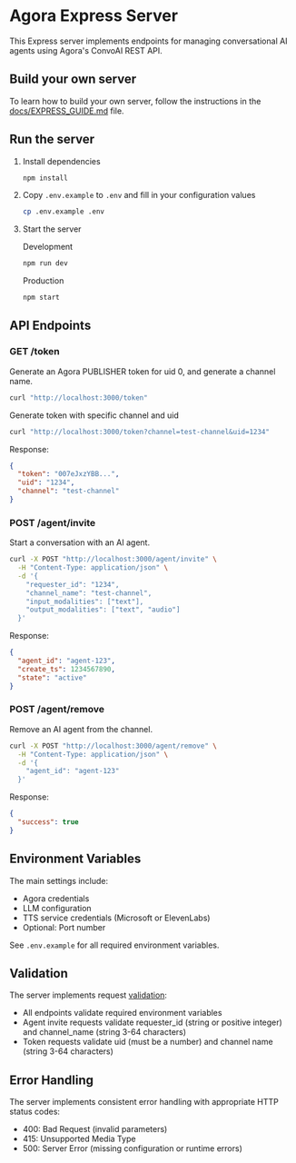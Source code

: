 # Agora Express Server

This Express server implements endpoints for managing conversational AI agents using Agora's ConvoAI REST API.

## Build your own server

To learn how to build your own server, follow the instructions in the [docs/EXPRESS_GUIDE.md](../docs/EXPRESS_GUIDE.md) file.

## Run the server

1. Install dependencies

   ```bash
   npm install
   ```

2. Copy `.env.example` to `.env` and fill in your configuration values

   ```bash
   cp .env.example .env
   ```

3. Start the server

   Development

   ```bash
   npm run dev
   ```

   Production

   ```bash
   npm start
   ```

## API Endpoints

### GET /token

Generate an Agora PUBLISHER token for uid 0, and generate a channel name.

```bash
curl "http://localhost:3000/token"
```

Generate token with specific channel and uid

```bash
curl "http://localhost:3000/token?channel=test-channel&uid=1234"
```

Response:

```json
{
  "token": "007eJxzYBB...",
  "uid": "1234",
  "channel": "test-channel"
}
```

### POST /agent/invite

Start a conversation with an AI agent.

```bash
curl -X POST "http://localhost:3000/agent/invite" \
  -H "Content-Type: application/json" \
  -d '{
    "requester_id": "1234",
    "channel_name": "test-channel",
    "input_modalities": ["text"],
    "output_modalities": ["text", "audio"]
  }'
```

Response:

```json
{
  "agent_id": "agent-123",
  "create_ts": 1234567890,
  "state": "active"
}
```

### POST /agent/remove

Remove an AI agent from the channel.

```bash
curl -X POST "http://localhost:3000/agent/remove" \
  -H "Content-Type: application/json" \
  -d '{
    "agent_id": "agent-123"
  }'
```

Response:

```json
{
  "success": true
}
```

## Environment Variables

The main settings include:

- Agora credentials
- LLM configuration
- TTS service credentials (Microsoft or ElevenLabs)
- Optional: Port number

See `.env.example` for all required environment variables.

## Validation

The server implements request [validation](src/utils/validation.ts):

- All endpoints validate required environment variables
- Agent invite requests validate requester_id (string or positive integer) and channel_name (string 3-64 characters)
- Token requests validate uid (must be a number) and channel name (string 3-64 characters)

## Error Handling

The server implements consistent error handling with appropriate HTTP status codes:

- 400: Bad Request (invalid parameters)
- 415: Unsupported Media Type
- 500: Server Error (missing configuration or runtime errors)
